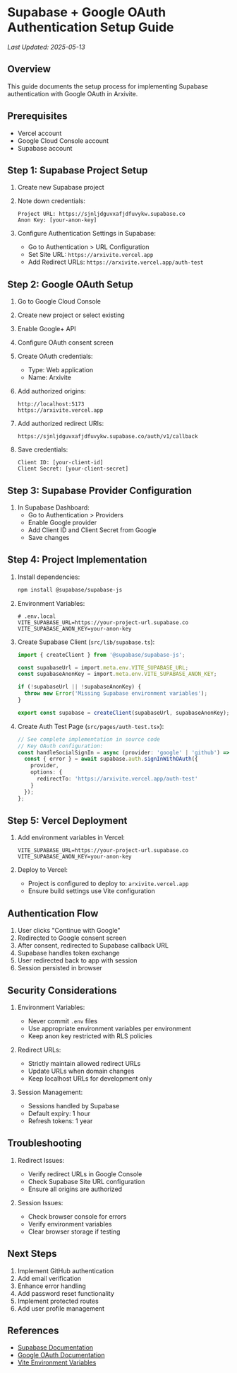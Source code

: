 # Supabase + Google OAuth Authentication Setup Guide
*Last Updated: 2025-05-13*

## Overview
This guide documents the setup process for implementing Supabase authentication with Google OAuth in Arxivite.

## Prerequisites
- Vercel account
- Google Cloud Console account
- Supabase account

## Step 1: Supabase Project Setup

1. Create new Supabase project
2. Note down credentials:
   ```
   Project URL: https://sjnljdguvxafjdfuvykw.supabase.co
   Anon Key: [your-anon-key]
   ```

3. Configure Authentication Settings in Supabase:
   - Go to Authentication > URL Configuration
   - Set Site URL: `https://arxivite.vercel.app`
   - Add Redirect URLs: `https://arxivite.vercel.app/auth-test`

## Step 2: Google OAuth Setup

1. Go to Google Cloud Console
2. Create new project or select existing
3. Enable Google+ API
4. Configure OAuth consent screen
5. Create OAuth credentials:
   - Type: Web application
   - Name: Arxivite
   
6. Add authorized origins:
   ```
   http://localhost:5173
   https://arxivite.vercel.app
   ```

7. Add authorized redirect URIs:
   ```
   https://sjnljdguvxafjdfuvykw.supabase.co/auth/v1/callback
   ```

8. Save credentials:
   ```
   Client ID: [your-client-id]
   Client Secret: [your-client-secret]
   ```

## Step 3: Supabase Provider Configuration

1. In Supabase Dashboard:
   - Go to Authentication > Providers
   - Enable Google provider
   - Add Client ID and Client Secret from Google
   - Save changes

## Step 4: Project Implementation

1. Install dependencies:
   ```bash
   npm install @supabase/supabase-js
   ```

2. Environment Variables:
   ```env
   # .env.local
   VITE_SUPABASE_URL=https://your-project-url.supabase.co
   VITE_SUPABASE_ANON_KEY=your-anon-key
   ```

3. Create Supabase Client (`src/lib/supabase.ts`):
   ```typescript
   import { createClient } from '@supabase/supabase-js';

   const supabaseUrl = import.meta.env.VITE_SUPABASE_URL;
   const supabaseAnonKey = import.meta.env.VITE_SUPABASE_ANON_KEY;

   if (!supabaseUrl || !supabaseAnonKey) {
     throw new Error('Missing Supabase environment variables');
   }

   export const supabase = createClient(supabaseUrl, supabaseAnonKey);
   ```

4. Create Auth Test Page (`src/pages/auth-test.tsx`):
   ```typescript
   // See complete implementation in source code
   // Key OAuth configuration:
   const handleSocialSignIn = async (provider: 'google' | 'github') => {
     const { error } = await supabase.auth.signInWithOAuth({
       provider,
       options: {
         redirectTo: 'https://arxivite.vercel.app/auth-test'
       }
     });
   };
   ```

## Step 5: Vercel Deployment

1. Add environment variables in Vercel:
   ```
   VITE_SUPABASE_URL=https://your-project-url.supabase.co
   VITE_SUPABASE_ANON_KEY=your-anon-key
   ```

2. Deploy to Vercel:
   - Project is configured to deploy to: `arxivite.vercel.app`
   - Ensure build settings use Vite configuration

## Authentication Flow

1. User clicks "Continue with Google"
2. Redirected to Google consent screen
3. After consent, redirected to Supabase callback URL
4. Supabase handles token exchange
5. User redirected back to app with session
6. Session persisted in browser

## Security Considerations

1. Environment Variables:
   - Never commit `.env` files
   - Use appropriate environment variables per environment
   - Keep anon key restricted with RLS policies

2. Redirect URLs:
   - Strictly maintain allowed redirect URLs
   - Update URLs when domain changes
   - Keep localhost URLs for development only

3. Session Management:
   - Sessions handled by Supabase
   - Default expiry: 1 hour
   - Refresh tokens: 1 year

## Troubleshooting

1. Redirect Issues:
   - Verify redirect URLs in Google Console
   - Check Supabase Site URL configuration
   - Ensure all origins are authorized

2. Session Issues:
   - Check browser console for errors
   - Verify environment variables
   - Clear browser storage if testing

## Next Steps

1. Implement GitHub authentication
2. Add email verification
3. Enhance error handling
4. Add password reset functionality
5. Implement protected routes
6. Add user profile management

## References

- [Supabase Documentation](https://supabase.com/docs)
- [Google OAuth Documentation](https://developers.google.com/identity/protocols/oauth2)
- [Vite Environment Variables](https://vitejs.dev/guide/env-and-mode.html)
